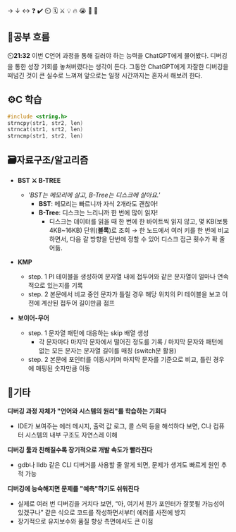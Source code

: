 → ↓ ↔ ❓ ✔️ ⏲️ 🗓️ ⚔️ 💡 🔥 😭 👏 🎵 

## 🧠공부 흐름
⏲️**21:32** 이번 C언어 과정을 통해 길러야 하는 능력을 ChatGPT에게 물어봤다. 디버깅을 통한 성장 기회를 놓쳐버렸다는 생각이 든다. 그동안 ChatGPT에게 자잘한 디버깅을 떠넘긴 것이 큰 실수로 느껴져 앞으로는 일정 시간까지는 혼자서 해보려 한다.  

## ⚙️C 학습
```c
#include <string.h>
strncpy(str1, str2, len)
strncat(str1, srt2, len)
strncmp(str1, str2, len)
```

## 🗃️자료구조/알고리즘
- **BST ⚔️ B-TREE**
    - *'BST는 메모리에 살고, B-Tree는 디스크에 살아요.'*
        - **BST**: 메모리는 빠르니까 자식 2개라도 괜찮아! 
        - **B-Tree**: 디스크는 느리니까 한 번에 많이 읽자! 
	        - 디스크는 데이터를 읽을 때 한 번에 한 바이트씩 읽지 않고, 몇 KB(보통 4KB~16KB) 단위(**블록**)로 조회 → 한 노드에서 여러 키를 한 번에 비교하면서, 다음 갈 방향을 단번에 정할 수 있어 디스크 접근 횟수가 확 줄어듦.  

- **KMP**
    - step. 1 PI 테이블을 생성하여 문자열 내에 접두어와 같은 문자열이 얼마나 연속적으로 있는지를 기록
    - step. 2 본문에서 비교 중인 문자가 틀릴 경우 해당 위치의 PI 테이블을 보고 이전에 계산된 접두어 길이만큼 점프

- **보이어-무어**
    - step. 1 문자열 패턴에 대응하는 skip 배열 생성
        - 각 문자마다 마지막 문자에서 떨어진 정도를 기록 / 마지막 문자와 패턴에 없는 모든 문자는 문자열 길이를 매칭 (switch문 활용)
    - step. 2 본문에 포인터를 이동시키며 마지막 문자를 기준으로 비교, 틀린 경우에 매핑된 숫자만큼 이동          

## 📌기타
**디버깅 과정 자체가 "언어와 시스템의 원리"를 학습하는 기회다**
- IDE가 보여주는 에러 메시지, 출력 값 로그, 콜 스택 등을 해석하다 보면, C나 컴퓨터 시스템의 내부 구조도 자연스레 이해  

**디버깅 툴과 친해질수록 장기적으로 개발 속도가 빨라진다**
- gdb나 lldb 같은 CLI 디버거를 사용할 줄 알게 되면, 문제가 생겨도 빠르게 원인 추적 가능  

**디버깅에 능숙해지면 문제를 "예측"하기도 쉬워진다**
- 실제로 여러 번 디버깅을 거치다 보면, “아, 여기서 뭔가 포인터가 잘못될 가능성이 있겠구나” 같은 식으로 코드를 작성하면서부터 에러를 사전에 방지  
- 장기적으로 유지보수와 품질 향상 측면에서도 큰 이점  

